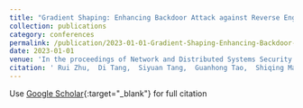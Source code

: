 ```yaml
---
title: "Gradient Shaping: Enhancing Backdoor Attack against Reverse Engineering"
collection: publications
category: conferences
permalink: /publication/2023-01-01-Gradient-Shaping-Enhancing-Backdoor-Attack-against-Reverse-Engineering
date: 2023-01-01
venue: 'In the proceedings of Network and Distributed Systems Security (NDSS) Symposium 2024'
citation: ' Rui Zhu,  Di Tang,  Siyuan Tang,  Guanhong Tao,  Shiqing Ma,  XiaoFeng Wang,  Haixu Tang, &quot;Gradient Shaping: Enhancing Backdoor Attack against Reverse Engineering.&quot; In the proceedings of Network and Distributed Systems Security (NDSS) Symposium 2024, 2023.'
---
```

Use [Google Scholar](https://scholar.google.com/scholar?q=Gradient+Shaping:+Enhancing+Backdoor+Attack+against+Reverse+Engineering){:target="_blank"} for full citation